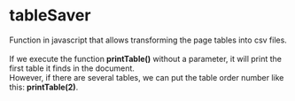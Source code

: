 # tableSaver
Function in javascript that allows transforming the page tables into csv files.<br/><br/>
If we execute the function **printTable()** without a parameter, it will print the first table it finds in the document.<br/>
However, if there are several tables, we can put the table order number like this: **printTable(2)**.
